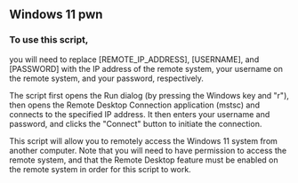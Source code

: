 ## Windows 11 pwn
### To use this script, 
you will need to replace [REMOTE_IP_ADDRESS], [USERNAME], and [PASSWORD] with the IP address of the remote system, your username on the remote system, and your password, respectively.

The script first opens the Run dialog (by pressing the Windows key and "r"), then opens the Remote Desktop Connection application (mstsc) and connects to the specified IP address. It then enters your username and password, and clicks the "Connect" button to initiate the connection.

This script will allow you to remotely access the Windows 11 system from another computer. Note that you will need to have permission to access the remote system, and that the Remote Desktop feature must be enabled on the remote system in order for this script to work.
